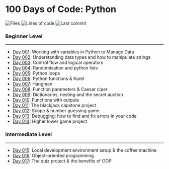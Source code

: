 # 100 Days of Code: Python
![Files](https://img.shields.io/github/directory-file-count/mfsuzigan/100_days_of_code_python)
![Lines of code](https://img.shields.io/tokei/lines/github/mfsuzigan/100_days_of_code_python)
![Last commit](https://img.shields.io/github/last-commit/mfsuzigan/100_days_of_code_python.svg)
### Beginner Level
___
- [Day 001](/day001): Working with variables in Python to Manage Data
- [Day 002](/day002): Understanding data types and how to manipulate strings
- [Day 003](/day003): Control flow and logical operators
- [Day 004](/day004): Randomisation and python lists
- [Day 005](/day005): Python loops
- [Day 006](/day006): Python functions & Karel
- [Day 007](/day007): Hangman
- [Day 008](/day008): Function parameters & Caesar ciper
- [Day 009](/day009): Dictionaries, nesting and the secret auction
- [Day 010](/day010): Functions with outputs
- [Day 011](/day011): The blackjack capstone project
- [Day 012](/day012): Scope & number guessing game
- [Day 013](/day013): Debugging: how to find and fix errors in your code
- [Day 014](/day014): Higher lower game project
### Intermediate Level
___
- [Day 015](/day015): Local development environment setup & the coffee machine
- [Day 016](/day016): Object-oriented programming
- [Day 017](/day017): The quiz project & the benefits of OOP

